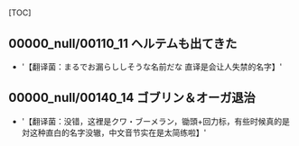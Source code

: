 # 

[TOC]

## 00000_null/00110_11 ヘルテムも出てきた

- '【翻译菌：まるでお漏らししそうな名前だな 直译是会让人失禁的名字】'


## 00000_null/00140_14 ゴブリン＆オーガ退治

- '【翻译菌：没错，这裡是クワ・ブーメラン，锄頭+回力标，有些时候真的是対这种直白的名字没辙，中文音节实在是太简练啦】'
